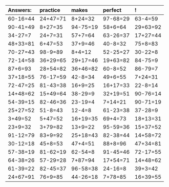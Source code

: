 | Answers: | practice | makes | perfect | ! |
| :--- | :--- | :--- | :--- | :--- |
| 60-16=44 | 24+47=71 | 8+24=32 | 97-68=29 | 63-4=59 | 
| 90-41=49 | 8+27=35 | 94-75=19 | 58+6=64 | 29+63=92 | 
| 34-27=7 | 24+7=31 | 57+7=64 | 63-26=37 | 17+27=44 | 
| 48+33=81 | 6+47=53 | 37+9=46 | 40-8=32 | 75+8=83 | 
| 70-27=43 | 98-9=89 | 8+4=12 | 52-25=27 | 30-22=8 | 
| 72-14=58 | 36+29=65 | 29+17=46 | 19+63=82 | 84-75=9 | 
| 87+6=93 | 28+54=82 | 36+46=82 | 60-8=52 | 86-79=7 | 
| 37+18=55 | 76-17=59 | 42-8=34 | 49+6=55 | 7+24=31 | 
| 72-47=25 | 81-43=38 | 16+9=25 | 16+17=33 | 22-8=14 | 
| 14+48=62 | 15+49=64 | 38-29=9 | 32+19=51 | 90-76=14 | 
| 54-39=15 | 82-46=36 | 23-19=4 | 7+14=21 | 90-71=19 | 
| 25+27=52 | 51-8=43 | 12-4=8 | 61-23=38 | 37-28=9 | 
| 3+49=52 | 5+47=52 | 16+19=35 | 69+4=73 | 18+13=31 | 
| 23+9=32 | 3+79=82 | 13+9=22 | 95-59=36 | 15+37=52 | 
| 91-12=79 | 83+9=92 | 25+18=43 | 82-38=44 | 14+58=72 | 
| 30-12=18 | 45+8=53 | 47+4=51 | 88+8=96 | 47+34=81 | 
| 57-38=19 | 81-62=19 | 62-54=8 | 91-45=46 | 72-17=55 | 
| 64-38=26 | 57-29=28 | 7+87=94 | 17+54=71 | 14+48=62 | 
| 61-39=22 | 82-45=37 | 96-58=38 | 24-16=8 | 39+3=42 | 
| 24+67=91 | 76+9=85 | 44-26=18 | 7+78=85 | 16+39=55 | 
